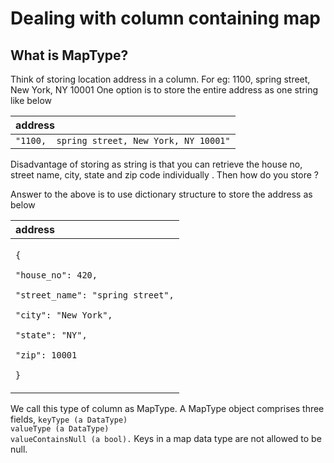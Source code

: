 # Dealing with column containing map

## What is MapType?

Think of storing location address in a column. For eg:  1100,  spring street, New York, NY 10001                                                               One option is to store the entire address as one string like below

| **address** |
| :--- |
| `"1100,  spring street, New York, NY 10001"` |

Disadvantage of storing as string is that you can retrieve the house no, street name, city, state and zip code individually . Then how do you store ?

Answer to the above  is to use dictionary structure to store the address as below

<table>
  <thead>
    <tr>
      <th style="text-align:left">address</th>
    </tr>
  </thead>
  <tbody>
    <tr>
      <td style="text-align:left">
        <p><code>{</code>
        </p>
        <p><code>&quot;house_no&quot;: 420,</code>
        </p>
        <p><code>&quot;street_name&quot;: &quot;spring street&quot;,</code>
        </p>
        <p><code>&quot;city&quot;: &quot;New York&quot;,</code>
        </p>
        <p><code>&quot;state&quot;: &quot;NY&quot;,</code>
        </p>
        <p><code>&quot;zip&quot;: 10001</code>
        </p>
        <p><code>}</code>
        </p>
      </td>
    </tr>
  </tbody>
</table>

We call this type of column as MapType.                                                                                                       A MapType object comprises three fields,                                                                                                                                      `keyType (a DataType)                                                                                                                                                              valueType (a DataType)                                                                                                                                                                                                                             valueContainsNull (a bool).`                                                                                                                                        Keys in a map data type are not allowed to be null.

